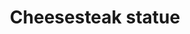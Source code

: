 ---
pid: LLP359
title: Cheesesteak statue
location_transcription: Cianfrani Park
zipcode: '19147'
outside_phl: 
neighborhood: Queen Village,Bella Vista,Pennsport,Italian Market
age: '11'
age_range: 6-13
instagram: 
image_file_name: LLP_359.jpg
proposal_transcription: 
topic: Food
topic_summary: '0'
type: Sculpture Statue
keywords_other: cheesesteak, cheese steak
credit: Sabrina Mintz
image_labels: 
twitter: 
facebook: 
permalink: "/monuments/llp359/"
layout: item-page
---
